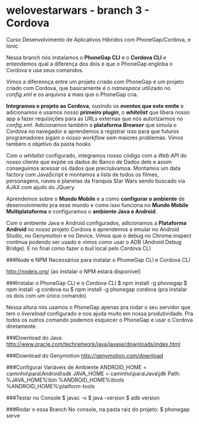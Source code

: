 # welovestarwars - branch 3 - Cordova
Curso Desenvolvimento de Aplicativos Híbridos com PhoneGap/Cordova, e Ionic

Nessa branch nós instalamos o **PhoneGap CLI** e o **Cordova CLI** e entendemos qual a diferença dos dois e que o PhoneGap engloba o Cordova e usa seus comandos.

Vimos a diferennça entre um projeto criado com PhoneGap e um projeto criado com Cordova, que basicamente é o _namespace_ utilizado no _config.xml_ e os arquivos a mais que o PhoneGap cria.

**Integramos o projeto ao Cordova**, ouvindo os **eventos que este emite** e adicionamos e usamos nosso **primeiro plugin**, o **_whitelist_** que libera nosso app a fazer requisições para as URLs externas que nós autorizarmos no _config.xml_. Adicionamos também a **plataforma _Browser_** que simula o Cordova no navegador e aprendemos a registrar isso para que futuros programadores sigam o nosso _workflow_ sem maiores problemas. Vimos também o objetivo da pasta _hooks_

Com o _whitelist_ configurado, integramos nosso código com a *Web API* do nosso cliente que expõe os dados do Banco de Dados dele e assim conseguimos acessar os dados que precisávamoa. Montamos um data factory com JavaScript e montamos a lista de todos os filmes, personagens, naves e planetas da franquia Star Wars sendo buscado via AJAX com ajudo do JQuery.

Aprendemos sobre o **Mundo Mobile** e a como **configurar o ambiente** de desenvolvimento pra esse mundo e como isso funciona no **Mundo Mobile Multiplataforma** e configuramos o **ambiente Java e Android**.

Com o ambiente Java e Android configurados, adicionamos a **Plataforma Android** no nosso projeto Cordova e aprendemos a emular no Android Studio, no Genymotion e no Device. Vimos que o debug no Chrome:inspect continua podendo ser usado e vimos como usar o ADB (Android Debug Bridge). E no final como fazer o buil local pelo Cordova CLI

###Node e NPM
Necessários para instalar o PhomeGap CLI e Cordova CLI

http://nodejs.org/ (ao instalar o NPM estará disponível)

###Instalar o PhoneGap CLI e o Cordova CLI
$ npm install -g phonegap
$ npm install -g cordova
ou $ npm install -g phonegap cordova (pra instalar os dois com um único comando)

Nessa altura nós usamos o PhoneGap apenas pra rodar o seu servidor que tem o _livereload_ configurado e nos ajuda muito em nossa produtividade. Pra todos os outros comando podemos esquecer o PhoneGap e usar o Cordova diretamente.

###Download do Java
http://www.oracle.com/technetwork/java/javase/downloads/index.html

###Download do Genymotion
http://genymotion.com/download

###Configurar Variáveis de Ambiente
ANDROID_HOME = caminho\para\Android\sdk
JAVA_HOME = caminho\para\Java\jdk
Path: %JAVA_HOME%\bin %ANDROID_HOME%\tools %ANDROID_HOME%\platform-tools

###Testar no Console
$ javac -v
$ java -version
$ adb version

###Rodar o essa Branch
No console, na pasta raiz do projeto: $ phonegap serve

